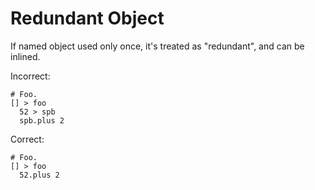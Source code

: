 # Redundant Object

If named object used only once, it's treated as "redundant", and can be
inlined.

Incorrect:

```eo
# Foo.
[] > foo
  52 > spb
  spb.plus 2
```

Correct:

```eo
# Foo.
[] > foo
  52.plus 2
```
